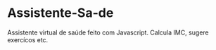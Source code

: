 # Assistente-Sa-de
Assistente virtual de saúde feito com Javascript. Calcula IMC, sugere exercícos etc.
